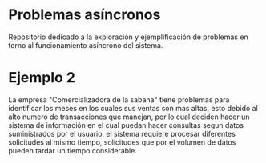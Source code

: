 # Problemas asíncronos

Repositorio dedicado a la exploración y ejemplificación de problemas en torno al funcionamiento asíncrono del sistema.

# Ejemplo 2

La empresa "Comercializadora de la sabana" tiene problemas para identificar los meses en los cuales sus ventas son mas altas, esto debido al alto numero de transacciones que manejan, por lo cual deciden hacer un sistema de información en el cual puedan hacer consultas segun datos suministrados por el usuario, el sistema requiere procesar diferentes solicitudes al mismo tiempo, solicitudes que por el volumen de datos pueden tardar un tiempo considerable.
